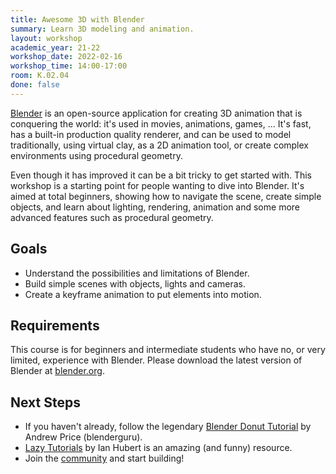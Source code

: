 ```yaml
---
title: Awesome 3D with Blender
summary: Learn 3D modeling and animation.
layout: workshop
academic_year: 21-22
workshop_date: 2022-02-16
workshop_time: 14:00-17:00
room: K.02.04
done: false
---
```


[Blender](https://www.blender.org/) is an open-source application for creating 3D animation that is conquering the world: it's used in movies, animations, games, ... It's fast, has a built-in production quality renderer, and can be used to model traditionally, using virtual clay, as a 2D animation tool, or create complex environments using procedural geometry.

Even though it has improved it can be a bit tricky to get started with. This workshop is a starting point for people wanting to dive into Blender. It's aimed at total beginners, showing how to navigate the scene, create simple objects, and learn about lighting, rendering, animation and some more advanced features such as procedural geometry.

## Goals

- Understand the possibilities and limitations of Blender.
- Build simple scenes with objects, lights and cameras.
- Create a keyframe animation to put elements into motion.

## Requirements

This course is for beginners and intermediate students who have no, or very limited, experience with Blender. Please download the latest version of Blender at [blender.org](https://www.blender.org/).

## Next Steps

- If you haven't already, follow the legendary [Blender Donut Tutorial](https://www.youtube.com/watch?v=nIoXOplUvAw) by Andrew Price (blenderguru).
- [Lazy Tutorials](https://www.youtube.com/watch?v=U1f6NDCttUY&list=PL4Dq5VyfewIxxjzS34k2NES_PuDUIjRcY) by Ian Hubert is an amazing (and funny) resource.
- Join the [community](https://www.blender.org/community/) and start building!
